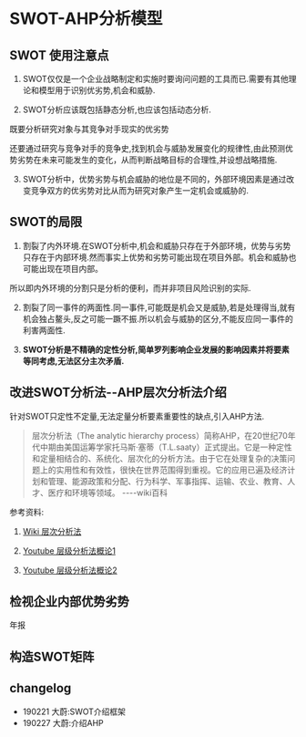 # SWOT-AHP分析模型


## SWOT 使用注意点

1. SWOT仅仅是一个企业战略制定和实施时要询问问题的工具而已.需要有其他理论和模型用于识别优劣势,机会和威胁.

2. SWOT分析应该既包括静态分析,也应该包括动态分析.

既要分析研究对象与其竞争对手现实的优劣势

还要通过研究与竞争对手的竞争史,找到机会与威胁发展变化的规律性,由此预测优势劣势在未来可能发生的变化，从而判断战略目标的合理性,并设想战略措施.

3. SWOT分析中，优势劣势与机会威胁的地位是不同的，外部环境因素是通过改变竞争双方的优劣势对比从而为研究对象产生一定机会或威胁的.

## SWOT的局限

1. 割裂了内外环境.在SWOT分析中,机会和威胁只存在于外部环境，优势与劣势只存在于内部环境.然而事实上优势和劣势可能出现在项目外部。机会和威胁也可能出现在项目内部。

所以即内外环境的分割只是分析的便利，而并非项目风险识别的实际.

2. 割裂了同一事件的两面性.同一事件,可能既是机会又是威胁,若是处理得当,就有机会独占鳌头,反之可能一蹶不振.所以机会与威胁的区分,不能反应同一事件的利害两面性.

3. **SWOT分析是不精确的定性分析,简单罗列影响企业发展的影响因素并将要素等同考虑,无法区分主次矛盾.**

## 改进SWOT分析法--AHP层次分析法介绍

针对SWOT只定性不定量,无法定量分析要素重要性的缺点,引入AHP方法.

> 层次分析法（The analytic hierarchy process）简称AHP，在20世纪70年代中期由美国运筹学家托马斯·塞蒂（T.L.saaty）正式提出。它是一种定性和定量相结合的、系统化、层次化的分析方法。由于它在处理复杂的决策问题上的实用性和有效性，很快在世界范围得到重视。它的应用已遍及经济计划和管理、能源政策和分配、行为科学、军事指挥、运输、农业、教育、人才、医疗和环境等领域。   ----wiki百科


参考资料:

1. [Wiki 层次分析法](https://wiki.mbalib.com/wiki/%E5%B1%82%E6%AC%A1%E5%88%86%E6%9E%90%E6%B3%95)

2. [Youtube 层级分析法概论1](https://www.youtube.com/watch?v=IS-_25NlV7Q)

3. [Youtube 层级分析法概论2](https://www.youtube.com/watch?v=BPo528x3uq0)


## 检视企业内部优势劣势

年报

## 构造SWOT矩阵

## changelog

- 190221 大蔚:SWOT介绍框架
- 190227 大蔚:介绍AHP
											

